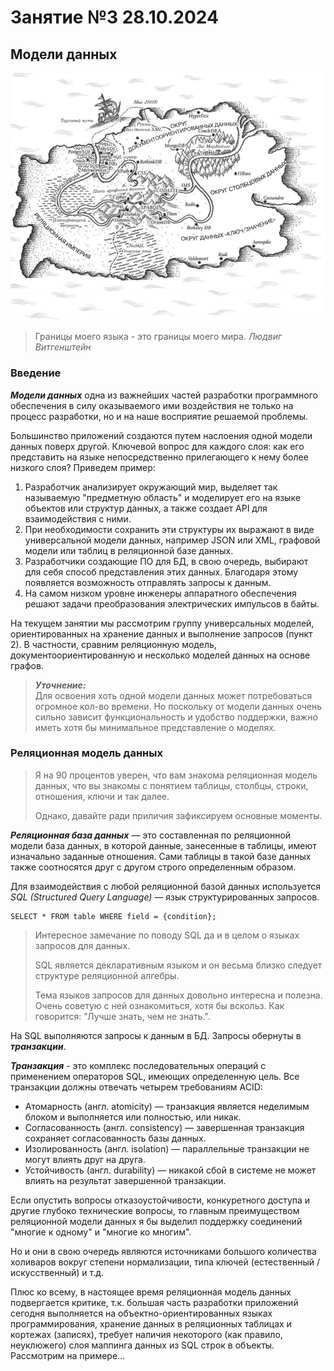 # Занятие №3 28.10.2024
## Модели данных

![](images/map.png)

> Границы моего языка - это границы моего мира. *Людвиг Витгенштейн*

### Введение

***Модели данных*** одна из важнейших частей разработки программного обеспечения 
в силу оказываемого ими воздействия не только на процесс разработки, но и на наше восприятие решаемой проблемы.

Большинство приложений создаются путем наслоения одной модели данных поверх другой. Ключевой вопрос для каждого слоя:
как его представить на языке непосредственно прилегающего к нему более низкого слоя? Приведем пример:

1. Разработчик анализирует окружающий мир, выделяет так называемую "предметную область" и моделирует его на языке объектов или структур данных,
а также создает API для взаимодействия с ними.
2. При необходимости сохранить эти структуры их выражают в виде универсальной модели данных, например JSON или XML, графовой модели или таблиц в реляционной базе данных.
3. Разработчики создающие ПО для БД, в свою очередь, выбирают для себя способ представления этих данных. Благодаря этому появляется возможность отправлять запросы к данным.
4. На самом низком уровне инженеры аппаратного обеспечения решают задачи преобразования электрических импульсов в байты.

На текущем занятии мы рассмотрим группу универсальных моделей, ориентированных на хранение данных и выполнение запросов (пункт 2).
В частности, сравним реляционную модель, документоориентированную и несколько моделей данных на основе графов.

> ***Уточнение:*** \
> Для освоения хоть одной модели данных может потребоваться огромное кол-во времени. 
> Но поскольку от модели данных очень сильно зависит функциональность и удобство поддержки, важно иметь хотя бы минимальное представление о моделях.

### Реляционная модель данных

>Я на 90 процентов уверен, что вам знакома реляционная модель данных, 
что вы знакомы с понятием таблицы, столбцы, строки, отношения, ключи и так далее.
> 
>Однако, давайте ради приличия зафиксируем основные моменты.

***Реляционная база данных*** — это составленная по реляционной модели база данных, в которой данные, занесенные в таблицы, имеют изначально заданные отношения. 
Сами таблицы в такой базе данных также соотносятся друг с другом строго определенным образом.

Для взаимодействия с любой реляционной базой данных используется *SQL (Structured Query Language)* — язык структурированных запросов.

```
SELECT * FROM table WHERE field = {condition};
```

>Интересное замечание по поводу SQL да и в целом о языках запросов для данных.
> 
> SQL является декларативным языком и он весьма близко следует структуре реляционной алгебры.
> 
> Тема языков запросов для данных довольно интересна и полезна. Очень советую с ней ознакомиться, хотя бы вскольз. 
> Как говорится: "Лучше знать, чем не знать.".

На SQL выполняются запросы к данным в БД. Запросы обернуты в ***транзакции***.

***Транзакция*** - это комплекс последовательных операций с применением операторов SQL, имеющих определенную цель. 
Все транзакции должны отвечать четырем требованиям ACID:

 - Атомарность (англ. atomicity) — транзакция является неделимым блоком и выполняется или полностью, или никак.
 - Согласованность (англ. consistency) — завершенная транзакция сохраняет согласованность базы данных.
 - Изолированность (англ. isolation) — параллельные транзакции не могут влиять друг на друга.
 - Устойчивость (англ. durability) — никакой сбой в системе не может влиять на результат завершенной транзакции.

Если опустить вопросы отказоустойчивости, конкуретного доступа и другие глубоко технические вопросы, 
то главным преимуществом реляционной модели данных я бы выделил поддержку соединений "многие к одному" и "многие ко многим".

Но и они в свою очередь являются источниками большого количества холиваров вокруг степени нормализации, 
типа ключей (естественный / искусственный) и т.д.

Плюс ко всему, в настоящее время реляционная модель данных подвергается критике, 
т.к. большая часть разработки приложений сегодня выполняется на объектно-ориентированных языках программирования,
хранение данных в реляционных таблицах и кортежах (записях), требует наличия некоторого (как правило, неуклюжего) слоя маппинга данных 
из SQL строк в объекты. Рассмотрим на примере...

